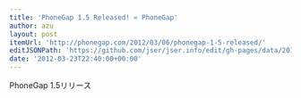 ```yaml
---
title: 'PhoneGap 1.5 Released! « PhoneGap'
author: azu
layout: post
itemUrl: 'http://phonegap.com/2012/03/06/phonegap-1-5-released/'
editJSONPath: 'https://github.com/jser/jser.info/edit/gh-pages/data/2012/03/index.json'
date: '2012-03-23T22:40:00+00:00'
---
```

PhoneGap 1.5リリース
